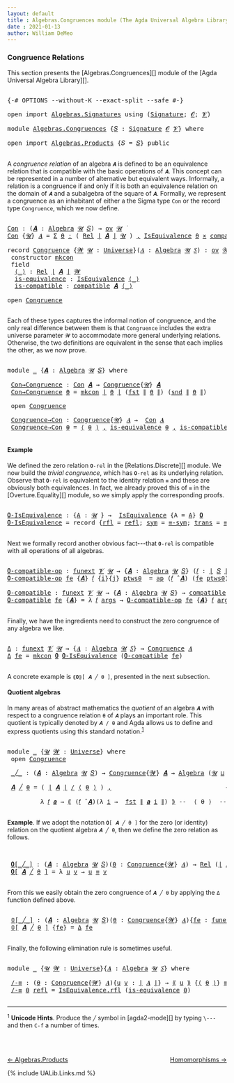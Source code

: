 ```yaml
---
layout: default
title : Algebras.Congruences module (The Agda Universal Algebra Library)
date : 2021-01-13
author: William DeMeo
---
```


### <a id="congruence-relations">Congruence Relations</a>
This section presents the [Algebras.Congruences][] module of the [Agda Universal Algebra Library][].

<pre class="Agda">

<a id="313" class="Symbol">{-#</a> <a id="317" class="Keyword">OPTIONS</a> <a id="325" class="Pragma">--without-K</a> <a id="337" class="Pragma">--exact-split</a> <a id="351" class="Pragma">--safe</a> <a id="358" class="Symbol">#-}</a>

<a id="363" class="Keyword">open</a> <a id="368" class="Keyword">import</a> <a id="375" href="Algebras.Signatures.html" class="Module">Algebras.Signatures</a> <a id="395" class="Keyword">using</a> <a id="401" class="Symbol">(</a><a id="402" href="Algebras.Signatures.html#622" class="Function">Signature</a><a id="411" class="Symbol">;</a> <a id="413" href="Overture.Preliminaries.html#8157" class="Generalizable">𝓞</a><a id="414" class="Symbol">;</a> <a id="416" href="Universes.html#262" class="Generalizable">𝓥</a><a id="417" class="Symbol">)</a>

<a id="420" class="Keyword">module</a> <a id="427" href="Algebras.Congruences.html" class="Module">Algebras.Congruences</a> <a id="448" class="Symbol">{</a><a id="449" href="Algebras.Congruences.html#449" class="Bound">𝑆</a> <a id="451" class="Symbol">:</a> <a id="453" href="Algebras.Signatures.html#622" class="Function">Signature</a> <a id="463" href="Overture.Preliminaries.html#8157" class="Generalizable">𝓞</a> <a id="465" href="Universes.html#262" class="Generalizable">𝓥</a><a id="466" class="Symbol">}</a> <a id="468" class="Keyword">where</a>

<a id="475" class="Keyword">open</a> <a id="480" class="Keyword">import</a> <a id="487" href="Algebras.Products.html" class="Module">Algebras.Products</a> <a id="505" class="Symbol">{</a><a id="506" class="Argument">𝑆</a> <a id="508" class="Symbol">=</a> <a id="510" href="Algebras.Congruences.html#449" class="Bound">𝑆</a><a id="511" class="Symbol">}</a> <a id="513" class="Keyword">public</a>

</pre>

A *congruence relation* of an algebra `𝑨` is defined to be an equivalence relation that is compatible with the basic operations of `𝑨`.  This concept can be represented in a number of alternative but equivalent ways.  Informally, a relation is a congruence if and only if it is both an equivalence relation on the domain of `𝑨` and a subalgebra of the square of `𝑨`.  Formally, we represent a congruence as an inhabitant of either a the Sigma type `Con` or the record type `Congruence`, which we now define.

<pre class="Agda">

<a id="Con"></a><a id="1056" href="Algebras.Congruences.html#1056" class="Function">Con</a> <a id="1060" class="Symbol">:</a> <a id="1062" class="Symbol">(</a><a id="1063" href="Algebras.Congruences.html#1063" class="Bound">𝑨</a> <a id="1065" class="Symbol">:</a> <a id="1067" href="Algebras.Algebras.html#844" class="Function">Algebra</a> <a id="1075" href="Universes.html#260" class="Generalizable">𝓤</a> <a id="1077" href="Algebras.Congruences.html#449" class="Bound">𝑆</a><a id="1078" class="Symbol">)</a> <a id="1080" class="Symbol">→</a> <a id="1082" href="Algebras.Products.html#2231" class="Function">ov</a> <a id="1085" href="Universes.html#260" class="Generalizable">𝓤</a> <a id="1087" href="Universes.html#403" class="Function Operator">̇</a>
<a id="1089" href="Algebras.Congruences.html#1056" class="Function">Con</a> <a id="1093" class="Symbol">{</a><a id="1094" href="Algebras.Congruences.html#1094" class="Bound">𝓤</a><a id="1095" class="Symbol">}</a> <a id="1097" href="Algebras.Congruences.html#1097" class="Bound">𝑨</a> <a id="1099" class="Symbol">=</a> <a id="1101" href="MGS-MLTT.html#3074" class="Function">Σ</a> <a id="1103" href="Algebras.Congruences.html#1103" class="Bound">θ</a> <a id="1105" href="MGS-MLTT.html#3074" class="Function">꞉</a> <a id="1107" class="Symbol">(</a> <a id="1109" href="Relations.Discrete.html#6780" class="Function">Rel</a> <a id="1113" href="Overture.Preliminaries.html#13832" class="Function Operator">∣</a> <a id="1115" href="Algebras.Congruences.html#1097" class="Bound">𝑨</a> <a id="1117" href="Overture.Preliminaries.html#13832" class="Function Operator">∣</a> <a id="1119" href="Algebras.Congruences.html#1094" class="Bound">𝓤</a> <a id="1121" class="Symbol">)</a> <a id="1123" href="MGS-MLTT.html#3074" class="Function">,</a> <a id="1125" href="Relations.Quotients.html#2442" class="Record">IsEquivalence</a> <a id="1139" href="Algebras.Congruences.html#1103" class="Bound">θ</a> <a id="1141" href="MGS-MLTT.html#3515" class="Function Operator">×</a> <a id="1143" href="Algebras.Algebras.html#5885" class="Function">compatible</a> <a id="1154" href="Algebras.Congruences.html#1097" class="Bound">𝑨</a> <a id="1156" href="Algebras.Congruences.html#1103" class="Bound">θ</a>

<a id="1159" class="Keyword">record</a> <a id="Congruence"></a><a id="1166" href="Algebras.Congruences.html#1166" class="Record">Congruence</a> <a id="1177" class="Symbol">{</a><a id="1178" href="Algebras.Congruences.html#1178" class="Bound">𝓦</a> <a id="1180" href="Algebras.Congruences.html#1180" class="Bound">𝓤</a> <a id="1182" class="Symbol">:</a> <a id="1184" href="Universes.html#205" class="Function">Universe</a><a id="1192" class="Symbol">}(</a><a id="1194" href="Algebras.Congruences.html#1194" class="Bound">𝑨</a> <a id="1196" class="Symbol">:</a> <a id="1198" href="Algebras.Algebras.html#844" class="Function">Algebra</a> <a id="1206" href="Algebras.Congruences.html#1180" class="Bound">𝓤</a> <a id="1208" href="Algebras.Congruences.html#449" class="Bound">𝑆</a><a id="1209" class="Symbol">)</a> <a id="1211" class="Symbol">:</a> <a id="1213" href="Algebras.Products.html#2231" class="Function">ov</a> <a id="1216" href="Algebras.Congruences.html#1178" class="Bound">𝓦</a> <a id="1218" href="Agda.Primitive.html#636" class="Function Operator">⊔</a> <a id="1220" href="Algebras.Congruences.html#1180" class="Bound">𝓤</a> <a id="1222" href="Universes.html#403" class="Function Operator">̇</a>  <a id="1225" class="Keyword">where</a>
 <a id="1232" class="Keyword">constructor</a> <a id="mkcon"></a><a id="1244" href="Algebras.Congruences.html#1244" class="InductiveConstructor">mkcon</a>
 <a id="1251" class="Keyword">field</a>
  <a id="Congruence.⟨_⟩"></a><a id="1259" href="Algebras.Congruences.html#1259" class="Field Operator">⟨_⟩</a> <a id="1263" class="Symbol">:</a> <a id="1265" href="Relations.Discrete.html#6780" class="Function">Rel</a> <a id="1269" href="Overture.Preliminaries.html#13832" class="Function Operator">∣</a> <a id="1271" href="Algebras.Congruences.html#1194" class="Bound">𝑨</a> <a id="1273" href="Overture.Preliminaries.html#13832" class="Function Operator">∣</a> <a id="1275" href="Algebras.Congruences.html#1178" class="Bound">𝓦</a>
  <a id="Congruence.is-equivalence"></a><a id="1279" href="Algebras.Congruences.html#1279" class="Field">is-equivalence</a> <a id="1294" class="Symbol">:</a> <a id="1296" href="Relations.Quotients.html#2442" class="Record">IsEquivalence</a> <a id="1310" href="Algebras.Congruences.html#1259" class="Field Operator">⟨_⟩</a>
  <a id="Congruence.is-compatible"></a><a id="1316" href="Algebras.Congruences.html#1316" class="Field">is-compatible</a> <a id="1330" class="Symbol">:</a> <a id="1332" href="Algebras.Algebras.html#5885" class="Function">compatible</a> <a id="1343" href="Algebras.Congruences.html#1194" class="Bound">𝑨</a> <a id="1345" href="Algebras.Congruences.html#1259" class="Field Operator">⟨_⟩</a>

<a id="1350" class="Keyword">open</a> <a id="1355" href="Algebras.Congruences.html#1166" class="Module">Congruence</a>

</pre>

Each of these types captures the informal notion of congruence, and the only real difference between them is that `Congruence` includes the extra universe parameter `𝓦` to accommodate more general underlying relations.   Otherwise, the two definitions are equivalent in the sense that each implies the other, as we now prove.

<pre class="Agda">

<a id="1720" class="Keyword">module</a> <a id="1727" href="Algebras.Congruences.html#1727" class="Module">_</a> <a id="1729" class="Symbol">{</a><a id="1730" href="Algebras.Congruences.html#1730" class="Bound">𝑨</a> <a id="1732" class="Symbol">:</a> <a id="1734" href="Algebras.Algebras.html#844" class="Function">Algebra</a> <a id="1742" href="Universes.html#260" class="Generalizable">𝓤</a> <a id="1744" href="Algebras.Congruences.html#449" class="Bound">𝑆</a><a id="1745" class="Symbol">}</a> <a id="1747" class="Keyword">where</a>

 <a id="1755" href="Algebras.Congruences.html#1755" class="Function">Con→Congruence</a> <a id="1770" class="Symbol">:</a> <a id="1772" href="Algebras.Congruences.html#1056" class="Function">Con</a> <a id="1776" href="Algebras.Congruences.html#1730" class="Bound">𝑨</a> <a id="1778" class="Symbol">→</a> <a id="1780" href="Algebras.Congruences.html#1166" class="Record">Congruence</a><a id="1790" class="Symbol">{</a><a id="1791" href="Algebras.Congruences.html#1742" class="Bound">𝓤</a><a id="1792" class="Symbol">}</a> <a id="1794" href="Algebras.Congruences.html#1730" class="Bound">𝑨</a>
 <a id="1797" href="Algebras.Congruences.html#1755" class="Function">Con→Congruence</a> <a id="1812" href="Algebras.Congruences.html#1812" class="Bound">θ</a> <a id="1814" class="Symbol">=</a> <a id="1816" href="Algebras.Congruences.html#1244" class="InductiveConstructor">mkcon</a> <a id="1822" href="Overture.Preliminaries.html#13832" class="Function Operator">∣</a> <a id="1824" href="Algebras.Congruences.html#1812" class="Bound">θ</a> <a id="1826" href="Overture.Preliminaries.html#13832" class="Function Operator">∣</a> <a id="1828" class="Symbol">(</a><a id="1829" href="Overture.Preliminaries.html#13836" class="Function">fst</a> <a id="1833" href="Overture.Preliminaries.html#13884" class="Function Operator">∥</a> <a id="1835" href="Algebras.Congruences.html#1812" class="Bound">θ</a> <a id="1837" href="Overture.Preliminaries.html#13884" class="Function Operator">∥</a><a id="1838" class="Symbol">)</a> <a id="1840" class="Symbol">(</a><a id="1841" href="Overture.Preliminaries.html#13888" class="Function">snd</a> <a id="1845" href="Overture.Preliminaries.html#13884" class="Function Operator">∥</a> <a id="1847" href="Algebras.Congruences.html#1812" class="Bound">θ</a> <a id="1849" href="Overture.Preliminaries.html#13884" class="Function Operator">∥</a><a id="1850" class="Symbol">)</a>

 <a id="1854" class="Keyword">open</a> <a id="1859" href="Algebras.Congruences.html#1166" class="Module">Congruence</a>

 <a id="1872" href="Algebras.Congruences.html#1872" class="Function">Congruence→Con</a> <a id="1887" class="Symbol">:</a> <a id="1889" href="Algebras.Congruences.html#1166" class="Record">Congruence</a><a id="1899" class="Symbol">{</a><a id="1900" href="Algebras.Congruences.html#1742" class="Bound">𝓤</a><a id="1901" class="Symbol">}</a> <a id="1903" href="Algebras.Congruences.html#1730" class="Bound">𝑨</a> <a id="1905" class="Symbol">→</a>  <a id="1908" href="Algebras.Congruences.html#1056" class="Function">Con</a> <a id="1912" href="Algebras.Congruences.html#1730" class="Bound">𝑨</a>
 <a id="1915" href="Algebras.Congruences.html#1872" class="Function">Congruence→Con</a> <a id="1930" href="Algebras.Congruences.html#1930" class="Bound">θ</a> <a id="1932" class="Symbol">=</a> <a id="1934" href="Algebras.Congruences.html#1259" class="Field Operator">⟨</a> <a id="1936" href="Algebras.Congruences.html#1930" class="Bound">θ</a> <a id="1938" href="Algebras.Congruences.html#1259" class="Field Operator">⟩</a> <a id="1940" href="MGS-MLTT.html#2929" class="InductiveConstructor Operator">,</a> <a id="1942" href="Algebras.Congruences.html#1279" class="Field">is-equivalence</a> <a id="1957" href="Algebras.Congruences.html#1930" class="Bound">θ</a> <a id="1959" href="MGS-MLTT.html#2929" class="InductiveConstructor Operator">,</a> <a id="1961" href="Algebras.Congruences.html#1316" class="Field">is-compatible</a> <a id="1975" href="Algebras.Congruences.html#1930" class="Bound">θ</a>

</pre>


#### <a id="example">Example</a>
We defined the zero relation `𝟎-rel` in the [Relations.Discrete][] module.  We now build the *trivial congruence*, which has `𝟎-rel` as its underlying relation. Observe that `𝟎-rel` is equivalent to the identity relation `≡` and these are obviously both equivalences. In fact, we already proved this of `≡` in the [Overture.Equality][] module, so we simply apply the corresponding proofs.

<pre class="Agda">

<a id="𝟎-IsEquivalence"></a><a id="2428" href="Algebras.Congruences.html#2428" class="Function">𝟎-IsEquivalence</a> <a id="2444" class="Symbol">:</a> <a id="2446" class="Symbol">{</a><a id="2447" href="Algebras.Congruences.html#2447" class="Bound">A</a> <a id="2449" class="Symbol">:</a> <a id="2451" href="Universes.html#260" class="Generalizable">𝓤</a> <a id="2453" href="Universes.html#403" class="Function Operator">̇</a><a id="2454" class="Symbol">}</a> <a id="2456" class="Symbol">→</a>  <a id="2459" href="Relations.Quotients.html#2442" class="Record">IsEquivalence</a> <a id="2473" class="Symbol">{</a><a id="2474" class="Argument">A</a> <a id="2476" class="Symbol">=</a> <a id="2478" href="Algebras.Congruences.html#2447" class="Bound">A</a><a id="2479" class="Symbol">}</a> <a id="2481" href="Relations.Discrete.html#7840" class="Function">𝟎</a>
<a id="2483" href="Algebras.Congruences.html#2428" class="Function">𝟎-IsEquivalence</a> <a id="2499" class="Symbol">=</a> <a id="2501" class="Keyword">record</a> <a id="2508" class="Symbol">{</a><a id="2509" href="Relations.Quotients.html#2503" class="Field">rfl</a> <a id="2513" class="Symbol">=</a> <a id="2515" href="MGS-MLTT.html#4221" class="InductiveConstructor">refl</a><a id="2519" class="Symbol">;</a> <a id="2521" href="Relations.Quotients.html#2518" class="Field">sym</a> <a id="2525" class="Symbol">=</a> <a id="2527" href="Overture.Equality.html#2895" class="Function">≡-sym</a><a id="2532" class="Symbol">;</a> <a id="2534" href="Relations.Quotients.html#2533" class="Field">trans</a> <a id="2540" class="Symbol">=</a> <a id="2542" href="Overture.Equality.html#2957" class="Function">≡-trans</a><a id="2549" class="Symbol">}</a>

</pre>

Next we formally record another obvious fact---that `𝟎-rel` is compatible with all operations of all algebras.

<pre class="Agda">

<a id="𝟎-compatible-op"></a><a id="2690" href="Algebras.Congruences.html#2690" class="Function">𝟎-compatible-op</a> <a id="2706" class="Symbol">:</a> <a id="2708" href="MGS-FunExt-from-Univalence.html#393" class="Function">funext</a> <a id="2715" href="Algebras.Congruences.html#465" class="Bound">𝓥</a> <a id="2717" href="Universes.html#260" class="Generalizable">𝓤</a> <a id="2719" class="Symbol">→</a> <a id="2721" class="Symbol">{</a><a id="2722" href="Algebras.Congruences.html#2722" class="Bound">𝑨</a> <a id="2724" class="Symbol">:</a> <a id="2726" href="Algebras.Algebras.html#844" class="Function">Algebra</a> <a id="2734" href="Universes.html#260" class="Generalizable">𝓤</a> <a id="2736" href="Algebras.Congruences.html#449" class="Bound">𝑆</a><a id="2737" class="Symbol">}</a> <a id="2739" class="Symbol">(</a><a id="2740" href="Algebras.Congruences.html#2740" class="Bound">𝑓</a> <a id="2742" class="Symbol">:</a> <a id="2744" href="Overture.Preliminaries.html#13832" class="Function Operator">∣</a> <a id="2746" href="Algebras.Congruences.html#449" class="Bound">𝑆</a> <a id="2748" href="Overture.Preliminaries.html#13832" class="Function Operator">∣</a><a id="2749" class="Symbol">)</a> <a id="2751" class="Symbol">→</a> <a id="2753" class="Symbol">(</a><a id="2754" href="Algebras.Congruences.html#2740" class="Bound">𝑓</a> <a id="2756" href="Algebras.Algebras.html#3080" class="Function Operator">̂</a> <a id="2758" href="Algebras.Congruences.html#2722" class="Bound">𝑨</a><a id="2759" class="Symbol">)</a> <a id="2761" href="Relations.Discrete.html#10753" class="Function Operator">|:</a> <a id="2764" href="Relations.Discrete.html#7840" class="Function">𝟎</a>
<a id="2766" href="Algebras.Congruences.html#2690" class="Function">𝟎-compatible-op</a> <a id="2782" href="Algebras.Congruences.html#2782" class="Bound">fe</a> <a id="2785" class="Symbol">{</a><a id="2786" href="Algebras.Congruences.html#2786" class="Bound">𝑨</a><a id="2787" class="Symbol">}</a> <a id="2789" href="Algebras.Congruences.html#2789" class="Bound">𝑓</a> <a id="2791" class="Symbol">{</a><a id="2792" href="Algebras.Congruences.html#2792" class="Bound">i</a><a id="2793" class="Symbol">}{</a><a id="2795" href="Algebras.Congruences.html#2795" class="Bound">j</a><a id="2796" class="Symbol">}</a> <a id="2798" href="Algebras.Congruences.html#2798" class="Bound">ptws0</a>  <a id="2805" class="Symbol">=</a> <a id="2807" href="MGS-MLTT.html#6613" class="Function">ap</a> <a id="2810" class="Symbol">(</a><a id="2811" href="Algebras.Congruences.html#2789" class="Bound">𝑓</a> <a id="2813" href="Algebras.Algebras.html#3080" class="Function Operator">̂</a> <a id="2815" href="Algebras.Congruences.html#2786" class="Bound">𝑨</a><a id="2816" class="Symbol">)</a> <a id="2818" class="Symbol">(</a><a id="2819" href="Algebras.Congruences.html#2782" class="Bound">fe</a> <a id="2822" href="Algebras.Congruences.html#2798" class="Bound">ptws0</a><a id="2827" class="Symbol">)</a>

<a id="𝟎-compatible"></a><a id="2830" href="Algebras.Congruences.html#2830" class="Function">𝟎-compatible</a> <a id="2843" class="Symbol">:</a> <a id="2845" href="MGS-FunExt-from-Univalence.html#393" class="Function">funext</a> <a id="2852" href="Algebras.Congruences.html#465" class="Bound">𝓥</a> <a id="2854" href="Universes.html#260" class="Generalizable">𝓤</a> <a id="2856" class="Symbol">→</a> <a id="2858" class="Symbol">{</a><a id="2859" href="Algebras.Congruences.html#2859" class="Bound">𝑨</a> <a id="2861" class="Symbol">:</a> <a id="2863" href="Algebras.Algebras.html#844" class="Function">Algebra</a> <a id="2871" href="Universes.html#260" class="Generalizable">𝓤</a> <a id="2873" href="Algebras.Congruences.html#449" class="Bound">𝑆</a><a id="2874" class="Symbol">}</a> <a id="2876" class="Symbol">→</a> <a id="2878" href="Algebras.Algebras.html#5885" class="Function">compatible</a> <a id="2889" href="Algebras.Congruences.html#2859" class="Bound">𝑨</a> <a id="2891" href="Relations.Discrete.html#7840" class="Function">𝟎</a>
<a id="2893" href="Algebras.Congruences.html#2830" class="Function">𝟎-compatible</a> <a id="2906" href="Algebras.Congruences.html#2906" class="Bound">fe</a> <a id="2909" class="Symbol">{</a><a id="2910" href="Algebras.Congruences.html#2910" class="Bound">𝑨</a><a id="2911" class="Symbol">}</a> <a id="2913" class="Symbol">=</a> <a id="2915" class="Symbol">λ</a> <a id="2917" href="Algebras.Congruences.html#2917" class="Bound">𝑓</a> <a id="2919" href="Algebras.Congruences.html#2919" class="Bound">args</a> <a id="2924" class="Symbol">→</a> <a id="2926" href="Algebras.Congruences.html#2690" class="Function">𝟎-compatible-op</a> <a id="2942" href="Algebras.Congruences.html#2906" class="Bound">fe</a> <a id="2945" class="Symbol">{</a><a id="2946" href="Algebras.Congruences.html#2910" class="Bound">𝑨</a><a id="2947" class="Symbol">}</a> <a id="2949" href="Algebras.Congruences.html#2917" class="Bound">𝑓</a> <a id="2951" href="Algebras.Congruences.html#2919" class="Bound">args</a>

</pre>

Finally, we have the ingredients need to construct the zero congruence of any algebra we like.

<pre class="Agda">

<a id="Δ"></a><a id="3079" href="Algebras.Congruences.html#3079" class="Function">Δ</a> <a id="3081" class="Symbol">:</a> <a id="3083" href="MGS-FunExt-from-Univalence.html#393" class="Function">funext</a> <a id="3090" href="Algebras.Congruences.html#465" class="Bound">𝓥</a> <a id="3092" href="Universes.html#260" class="Generalizable">𝓤</a> <a id="3094" class="Symbol">→</a> <a id="3096" class="Symbol">{</a><a id="3097" href="Algebras.Congruences.html#3097" class="Bound">𝑨</a> <a id="3099" class="Symbol">:</a> <a id="3101" href="Algebras.Algebras.html#844" class="Function">Algebra</a> <a id="3109" href="Universes.html#260" class="Generalizable">𝓤</a> <a id="3111" href="Algebras.Congruences.html#449" class="Bound">𝑆</a><a id="3112" class="Symbol">}</a> <a id="3114" class="Symbol">→</a> <a id="3116" href="Algebras.Congruences.html#1166" class="Record">Congruence</a> <a id="3127" href="Algebras.Congruences.html#3097" class="Bound">𝑨</a>
<a id="3129" href="Algebras.Congruences.html#3079" class="Function">Δ</a> <a id="3131" href="Algebras.Congruences.html#3131" class="Bound">fe</a> <a id="3134" class="Symbol">=</a> <a id="3136" href="Algebras.Congruences.html#1244" class="InductiveConstructor">mkcon</a> <a id="3142" href="Relations.Discrete.html#7840" class="Function">𝟎</a> <a id="3144" href="Algebras.Congruences.html#2428" class="Function">𝟎-IsEquivalence</a> <a id="3160" class="Symbol">(</a><a id="3161" href="Algebras.Congruences.html#2830" class="Function">𝟎-compatible</a> <a id="3174" href="Algebras.Congruences.html#3131" class="Bound">fe</a><a id="3176" class="Symbol">)</a>

</pre>


A concrete example is `⟪𝟎⟫[ 𝑨 ╱ θ ]`, presented in the next subsection.

#### <a id="quotient-algebras">Quotient algebras</a>
In many areas of abstract mathematics the *quotient* of an algebra `𝑨` with respect to a congruence relation `θ` of `𝑨` plays an important role. This quotient is typically denoted by `𝑨 / θ` and Agda allows us to define and express quotients using this standard notation.<sup>[1](Algebras.Congruences.html#fn1)</sup>

<pre class="Agda">

<a id="3650" class="Keyword">module</a> <a id="3657" href="Algebras.Congruences.html#3657" class="Module">_</a> <a id="3659" class="Symbol">{</a><a id="3660" href="Algebras.Congruences.html#3660" class="Bound">𝓤</a> <a id="3662" href="Algebras.Congruences.html#3662" class="Bound">𝓦</a> <a id="3664" class="Symbol">:</a> <a id="3666" href="Universes.html#205" class="Function">Universe</a><a id="3674" class="Symbol">}</a> <a id="3676" class="Keyword">where</a>
 <a id="3683" class="Keyword">open</a> <a id="3688" href="Algebras.Congruences.html#1166" class="Module">Congruence</a>

 <a id="3701" href="Algebras.Congruences.html#3701" class="Function Operator">_╱_</a> <a id="3705" class="Symbol">:</a> <a id="3707" class="Symbol">(</a><a id="3708" href="Algebras.Congruences.html#3708" class="Bound">𝑨</a> <a id="3710" class="Symbol">:</a> <a id="3712" href="Algebras.Algebras.html#844" class="Function">Algebra</a> <a id="3720" href="Algebras.Congruences.html#3660" class="Bound">𝓤</a> <a id="3722" href="Algebras.Congruences.html#449" class="Bound">𝑆</a><a id="3723" class="Symbol">)</a> <a id="3725" class="Symbol">→</a> <a id="3727" href="Algebras.Congruences.html#1166" class="Record">Congruence</a><a id="3737" class="Symbol">{</a><a id="3738" href="Algebras.Congruences.html#3662" class="Bound">𝓦</a><a id="3739" class="Symbol">}</a> <a id="3741" href="Algebras.Congruences.html#3708" class="Bound">𝑨</a> <a id="3743" class="Symbol">→</a> <a id="3745" href="Algebras.Algebras.html#844" class="Function">Algebra</a> <a id="3753" class="Symbol">(</a><a id="3754" href="Algebras.Congruences.html#3660" class="Bound">𝓤</a> <a id="3756" href="Agda.Primitive.html#636" class="Function Operator">⊔</a> <a id="3758" href="Algebras.Congruences.html#3662" class="Bound">𝓦</a> <a id="3760" href="Universes.html#181" class="Function Operator">⁺</a><a id="3761" class="Symbol">)</a> <a id="3763" href="Algebras.Congruences.html#449" class="Bound">𝑆</a>

 <a id="3767" href="Algebras.Congruences.html#3767" class="Bound">𝑨</a> <a id="3769" href="Algebras.Congruences.html#3701" class="Function Operator">╱</a> <a id="3771" href="Algebras.Congruences.html#3771" class="Bound">θ</a> <a id="3773" class="Symbol">=</a> <a id="3775" class="Symbol">(</a> <a id="3777" href="Overture.Preliminaries.html#13832" class="Function Operator">∣</a> <a id="3779" href="Algebras.Congruences.html#3767" class="Bound">𝑨</a> <a id="3781" href="Overture.Preliminaries.html#13832" class="Function Operator">∣</a> <a id="3783" href="Relations.Quotients.html#4486" class="Function Operator">/</a> <a id="3785" href="Algebras.Congruences.html#1259" class="Field Operator">⟨</a> <a id="3787" href="Algebras.Congruences.html#3771" class="Bound">θ</a> <a id="3789" href="Algebras.Congruences.html#1259" class="Field Operator">⟩</a> <a id="3791" class="Symbol">)</a> <a id="3793" href="MGS-MLTT.html#2929" class="InductiveConstructor Operator">,</a>                               <a id="3825" class="Comment">-- the domain of the quotient algebra</a>

         <a id="3873" class="Symbol">λ</a> <a id="3875" href="Algebras.Congruences.html#3875" class="Bound">𝑓</a> <a id="3877" href="Algebras.Congruences.html#3877" class="Bound">𝒂</a> <a id="3879" class="Symbol">→</a> <a id="3881" href="Relations.Quotients.html#4767" class="Function Operator">⟪</a> <a id="3883" class="Symbol">(</a><a id="3884" href="Algebras.Congruences.html#3875" class="Bound">𝑓</a> <a id="3886" href="Algebras.Algebras.html#3080" class="Function Operator">̂</a> <a id="3888" href="Algebras.Congruences.html#3767" class="Bound">𝑨</a><a id="3889" class="Symbol">)(λ</a> <a id="3893" href="Algebras.Congruences.html#3893" class="Bound">i</a> <a id="3895" class="Symbol">→</a>  <a id="3898" href="Overture.Preliminaries.html#13836" class="Function">fst</a> <a id="3902" href="Overture.Preliminaries.html#13884" class="Function Operator">∥</a> <a id="3904" href="Algebras.Congruences.html#3877" class="Bound">𝒂</a> <a id="3906" href="Algebras.Congruences.html#3893" class="Bound">i</a> <a id="3908" href="Overture.Preliminaries.html#13884" class="Function Operator">∥</a><a id="3909" class="Symbol">)</a> <a id="3911" href="Relations.Quotients.html#4767" class="Function Operator">⟫</a> <a id="3913" class="Comment">--  ⟨ θ ⟩  -- the basic operations of the quotient algebra</a>

</pre>

**Example**. If we adopt the notation `𝟎[ 𝑨 ╱ θ ]` for the zero (or identity) relation on the quotient algebra `𝑨 ╱ θ`, then we define the zero relation as follows.

<pre class="Agda">


 <a id="4167" href="Algebras.Congruences.html#4167" class="Function Operator">𝟎[_╱_]</a> <a id="4174" class="Symbol">:</a> <a id="4176" class="Symbol">(</a><a id="4177" href="Algebras.Congruences.html#4177" class="Bound">𝑨</a> <a id="4179" class="Symbol">:</a> <a id="4181" href="Algebras.Algebras.html#844" class="Function">Algebra</a> <a id="4189" href="Algebras.Congruences.html#3660" class="Bound">𝓤</a> <a id="4191" href="Algebras.Congruences.html#449" class="Bound">𝑆</a><a id="4192" class="Symbol">)(</a><a id="4194" href="Algebras.Congruences.html#4194" class="Bound">θ</a> <a id="4196" class="Symbol">:</a> <a id="4198" href="Algebras.Congruences.html#1166" class="Record">Congruence</a><a id="4208" class="Symbol">{</a><a id="4209" href="Algebras.Congruences.html#3662" class="Bound">𝓦</a><a id="4210" class="Symbol">}</a> <a id="4212" href="Algebras.Congruences.html#4177" class="Bound">𝑨</a><a id="4213" class="Symbol">)</a> <a id="4215" class="Symbol">→</a> <a id="4217" href="Relations.Discrete.html#6780" class="Function">Rel</a> <a id="4221" class="Symbol">(</a><a id="4222" href="Overture.Preliminaries.html#13832" class="Function Operator">∣</a> <a id="4224" href="Algebras.Congruences.html#4177" class="Bound">𝑨</a> <a id="4226" href="Overture.Preliminaries.html#13832" class="Function Operator">∣</a> <a id="4228" href="Relations.Quotients.html#4486" class="Function Operator">/</a> <a id="4230" href="Algebras.Congruences.html#1259" class="Field Operator">⟨</a> <a id="4232" href="Algebras.Congruences.html#4194" class="Bound">θ</a> <a id="4234" href="Algebras.Congruences.html#1259" class="Field Operator">⟩</a><a id="4235" class="Symbol">)(</a><a id="4237" href="Algebras.Congruences.html#3660" class="Bound">𝓤</a> <a id="4239" href="Agda.Primitive.html#636" class="Function Operator">⊔</a> <a id="4241" href="Algebras.Congruences.html#3662" class="Bound">𝓦</a> <a id="4243" href="Universes.html#181" class="Function Operator">⁺</a><a id="4244" class="Symbol">)</a>
 <a id="4247" href="Algebras.Congruences.html#4167" class="Function Operator">𝟎[</a> <a id="4250" href="Algebras.Congruences.html#4250" class="Bound">𝑨</a> <a id="4252" href="Algebras.Congruences.html#4167" class="Function Operator">╱</a> <a id="4254" href="Algebras.Congruences.html#4254" class="Bound">θ</a> <a id="4256" href="Algebras.Congruences.html#4167" class="Function Operator">]</a> <a id="4258" class="Symbol">=</a> <a id="4260" class="Symbol">λ</a> <a id="4262" href="Algebras.Congruences.html#4262" class="Bound">u</a> <a id="4264" href="Algebras.Congruences.html#4264" class="Bound">v</a> <a id="4266" class="Symbol">→</a> <a id="4268" href="Algebras.Congruences.html#4262" class="Bound">u</a> <a id="4270" href="MGS-MLTT.html#4207" class="Datatype Operator">≡</a> <a id="4272" href="Algebras.Congruences.html#4264" class="Bound">v</a>

</pre>

From this we easily obtain the zero congruence of `𝑨 ╱ θ` by applying the `Δ` function defined above.

<pre class="Agda">

 <a id="4405" href="Algebras.Congruences.html#4405" class="Function Operator">𝟘[_╱_]</a> <a id="4412" class="Symbol">:</a> <a id="4414" class="Symbol">(</a><a id="4415" href="Algebras.Congruences.html#4415" class="Bound">𝑨</a> <a id="4417" class="Symbol">:</a> <a id="4419" href="Algebras.Algebras.html#844" class="Function">Algebra</a> <a id="4427" href="Algebras.Congruences.html#3660" class="Bound">𝓤</a> <a id="4429" href="Algebras.Congruences.html#449" class="Bound">𝑆</a><a id="4430" class="Symbol">)(</a><a id="4432" href="Algebras.Congruences.html#4432" class="Bound">θ</a> <a id="4434" class="Symbol">:</a> <a id="4436" href="Algebras.Congruences.html#1166" class="Record">Congruence</a><a id="4446" class="Symbol">{</a><a id="4447" href="Algebras.Congruences.html#3662" class="Bound">𝓦</a><a id="4448" class="Symbol">}</a> <a id="4450" href="Algebras.Congruences.html#4415" class="Bound">𝑨</a><a id="4451" class="Symbol">){</a><a id="4453" href="Algebras.Congruences.html#4453" class="Bound">fe</a> <a id="4456" class="Symbol">:</a> <a id="4458" href="MGS-FunExt-from-Univalence.html#393" class="Function">funext</a> <a id="4465" href="Algebras.Congruences.html#465" class="Bound">𝓥</a> <a id="4467" class="Symbol">(</a><a id="4468" href="Algebras.Congruences.html#3660" class="Bound">𝓤</a> <a id="4470" href="Agda.Primitive.html#636" class="Function Operator">⊔</a> <a id="4472" href="Algebras.Congruences.html#3662" class="Bound">𝓦</a> <a id="4474" href="Universes.html#181" class="Function Operator">⁺</a><a id="4475" class="Symbol">)}</a> <a id="4478" class="Symbol">→</a> <a id="4480" href="Algebras.Congruences.html#1166" class="Record">Congruence</a> <a id="4491" class="Symbol">(</a><a id="4492" href="Algebras.Congruences.html#4415" class="Bound">𝑨</a> <a id="4494" href="Algebras.Congruences.html#3701" class="Function Operator">╱</a> <a id="4496" href="Algebras.Congruences.html#4432" class="Bound">θ</a><a id="4497" class="Symbol">)</a>
 <a id="4500" href="Algebras.Congruences.html#4405" class="Function Operator">𝟘[</a> <a id="4503" href="Algebras.Congruences.html#4503" class="Bound">𝑨</a> <a id="4505" href="Algebras.Congruences.html#4405" class="Function Operator">╱</a> <a id="4507" href="Algebras.Congruences.html#4507" class="Bound">θ</a> <a id="4509" href="Algebras.Congruences.html#4405" class="Function Operator">]</a> <a id="4511" class="Symbol">{</a><a id="4512" href="Algebras.Congruences.html#4512" class="Bound">fe</a><a id="4514" class="Symbol">}</a> <a id="4516" class="Symbol">=</a> <a id="4518" href="Algebras.Congruences.html#3079" class="Function">Δ</a> <a id="4520" href="Algebras.Congruences.html#4512" class="Bound">fe</a>

</pre>


Finally, the following elimination rule is sometimes useful.

<pre class="Agda">

<a id="4613" class="Keyword">module</a> <a id="4620" href="Algebras.Congruences.html#4620" class="Module">_</a> <a id="4622" class="Symbol">{</a><a id="4623" href="Algebras.Congruences.html#4623" class="Bound">𝓤</a> <a id="4625" href="Algebras.Congruences.html#4625" class="Bound">𝓦</a> <a id="4627" class="Symbol">:</a> <a id="4629" href="Universes.html#205" class="Function">Universe</a><a id="4637" class="Symbol">}{</a><a id="4639" href="Algebras.Congruences.html#4639" class="Bound">𝑨</a> <a id="4641" class="Symbol">:</a> <a id="4643" href="Algebras.Algebras.html#844" class="Function">Algebra</a> <a id="4651" href="Algebras.Congruences.html#4623" class="Bound">𝓤</a> <a id="4653" href="Algebras.Congruences.html#449" class="Bound">𝑆</a><a id="4654" class="Symbol">}</a> <a id="4656" class="Keyword">where</a>

 <a id="4664" href="Algebras.Congruences.html#4664" class="Function">/-≡</a> <a id="4668" class="Symbol">:</a> <a id="4670" class="Symbol">(</a><a id="4671" href="Algebras.Congruences.html#4671" class="Bound">θ</a> <a id="4673" class="Symbol">:</a> <a id="4675" href="Algebras.Congruences.html#1166" class="Record">Congruence</a><a id="4685" class="Symbol">{</a><a id="4686" href="Algebras.Congruences.html#4625" class="Bound">𝓦</a><a id="4687" class="Symbol">}</a> <a id="4689" href="Algebras.Congruences.html#4639" class="Bound">𝑨</a><a id="4690" class="Symbol">){</a><a id="4692" href="Algebras.Congruences.html#4692" class="Bound">u</a> <a id="4694" href="Algebras.Congruences.html#4694" class="Bound">v</a> <a id="4696" class="Symbol">:</a> <a id="4698" href="Overture.Preliminaries.html#13832" class="Function Operator">∣</a> <a id="4700" href="Algebras.Congruences.html#4639" class="Bound">𝑨</a> <a id="4702" href="Overture.Preliminaries.html#13832" class="Function Operator">∣</a><a id="4703" class="Symbol">}</a> <a id="4705" class="Symbol">→</a> <a id="4707" href="Relations.Quotients.html#4767" class="Function Operator">⟪</a> <a id="4709" href="Algebras.Congruences.html#4692" class="Bound">u</a> <a id="4711" href="Relations.Quotients.html#4767" class="Function Operator">⟫</a> <a id="4713" class="Symbol">{</a><a id="4714" href="Algebras.Congruences.html#1259" class="Field Operator">⟨</a> <a id="4716" href="Algebras.Congruences.html#4671" class="Bound">θ</a> <a id="4718" href="Algebras.Congruences.html#1259" class="Field Operator">⟩</a><a id="4719" class="Symbol">}</a> <a id="4721" href="MGS-MLTT.html#4207" class="Datatype Operator">≡</a> <a id="4723" href="Relations.Quotients.html#4767" class="Function Operator">⟪</a> <a id="4725" href="Algebras.Congruences.html#4694" class="Bound">v</a> <a id="4727" href="Relations.Quotients.html#4767" class="Function Operator">⟫</a> <a id="4729" class="Symbol">→</a> <a id="4731" href="Algebras.Congruences.html#1259" class="Field Operator">⟨</a> <a id="4733" href="Algebras.Congruences.html#4671" class="Bound">θ</a> <a id="4735" href="Algebras.Congruences.html#1259" class="Field Operator">⟩</a> <a id="4737" href="Algebras.Congruences.html#4692" class="Bound">u</a> <a id="4739" href="Algebras.Congruences.html#4694" class="Bound">v</a>
 <a id="4742" href="Algebras.Congruences.html#4664" class="Function">/-≡</a> <a id="4746" href="Algebras.Congruences.html#4746" class="Bound">θ</a> <a id="4748" href="MGS-MLTT.html#4221" class="InductiveConstructor">refl</a> <a id="4753" class="Symbol">=</a> <a id="4755" href="Relations.Quotients.html#2503" class="Field">IsEquivalence.rfl</a> <a id="4773" class="Symbol">(</a><a id="4774" href="Algebras.Congruences.html#1279" class="Field">is-equivalence</a> <a id="4789" href="Algebras.Congruences.html#4746" class="Bound">θ</a><a id="4790" class="Symbol">)</a>

</pre>

--------------------------------------

<sup>1</sup><span class="footnote" id="fn1"> **Unicode Hints**. Produce the `╱` symbol in [agda2-mode][] by typing `\---` and then `C-f` a number of times.</span>



<br>
<br>

[← Algebras.Products](Algebras.Products.html)
<span style="float:right;">[Homomorphisms →](Homomorphisms.html)</span>

{% include UALib.Links.md %}
